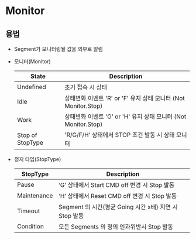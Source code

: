 # Monitor

## 용법

- Segment가 모니터링될 값을 외부로 알림

- 모니터(Monitor)

    | State  | Description |
    | ----  | ---- |
    | Undefined   |초기 접속 시 상태|
    | Idle      |상태변화 이벤트 'R' or 'F' 유지 상태 모니터  (Not Monitor.Stop)|
    | Work       |상태변화 이벤트 'G' or 'H' 유지 상태 모니터 (Not Monitor.Stop)|
    | Stop of StopType |'R/G/F/H' 상태에서 STOP 조건 발동 시 상태 모니터|

- 정지 타입(StopType)

    | StopType  | Description |
    | ----  | ---- |
    | Pause   |‘G’ 상태에서 Start  CMD off 변경 시 Stop 발동|
    | Maintenance      |‘H’ 상태에서 Reset CMD off 변경 시 Stop 발동|
    | Timeout       |Segment 의 시간(평균 Going 시간 x배) 지연 시 Stop 발동|
    | Condition |모든    Segments 의 정의 인과위반시 Stop 발동|

